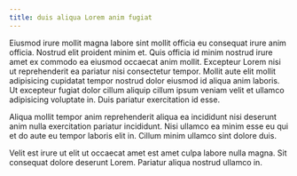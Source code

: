```yaml
---
title: duis aliqua Lorem anim fugiat
---
```


Eiusmod irure mollit magna labore sint mollit officia eu consequat irure anim officia. Nostrud elit proident minim et. Quis officia id minim nostrud irure amet ex commodo ea eiusmod occaecat anim mollit. Excepteur Lorem nisi ut reprehenderit ea pariatur nisi consectetur tempor. Mollit aute elit mollit adipisicing cupidatat tempor nostrud dolor eiusmod id aliqua anim laboris. Ut excepteur fugiat dolor cillum aliquip cillum ipsum veniam velit et ullamco adipisicing voluptate in. Duis pariatur exercitation id esse.

Aliqua mollit tempor anim reprehenderit aliqua ea incididunt nisi deserunt anim nulla exercitation pariatur incididunt. Nisi ullamco ea minim esse eu qui et do aute eu tempor laboris elit in. Cillum minim ullamco sint dolore duis.

Velit est irure ut elit ut occaecat amet est amet culpa labore nulla magna. Sit consequat dolore deserunt Lorem. Pariatur aliqua nostrud ullamco in.